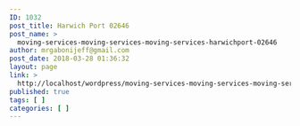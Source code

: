 ```yaml
---
ID: 1032
post_title: Harwich Port 02646
post_name: >
  moving-services-moving-services-moving-services-harwichport-02646
author: mrgabonijeff@gmail.com
post_date: 2018-03-28 01:36:32
layout: page
link: >
  http://localhost/wordpress/moving-services-moving-services-moving-services-harwichport-02646/
published: true
tags: [ ]
categories: [ ]
---
```


